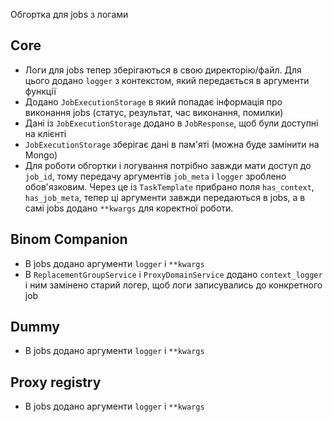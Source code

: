 Обгортка для jobs з логами
## Core

* Логи для jobs тепер зберігаються  в свою директорію/файл. Для цього додано `logger` з контекстом, який передається в аргументи функції
* Додано `JobExecutionStorage` в який попадає інформація про виконання jobs (статус, результат, час виконання, помилки)
* Дані із `JobExecutionStorage` додано в `JobResponse`, щоб були доступні на клієнті
* `JobExecutionStorage` зберігає дані в пам'яті (можна буде замінити на Mongo)
* Для роботи обгортки і логування потрібно завжди мати доступ до `job_id`, тому передачу аргументів `job_meta` і `logger` зроблено обов'язковим. Через це із `TaskTemplate` прибрано поля `has_context`, `has_job_meta`, тепер ці аргументи завжди передаються в jobs, а в самі jobs додано `**kwargs`  для коректної роботи.

## Binom Companion

* В jobs додано аргументи `logger` і `**kwargs`
* В `ReplacementGroupService` і `ProxyDomainService` додано `context_logger` і ним замінено старий логер, щоб логи записувались до конкретного job

## Dummy

* В jobs додано аргументи `logger` і `**kwargs`

## Proxy registry

* В jobs додано аргументи `logger` і `**kwargs`
